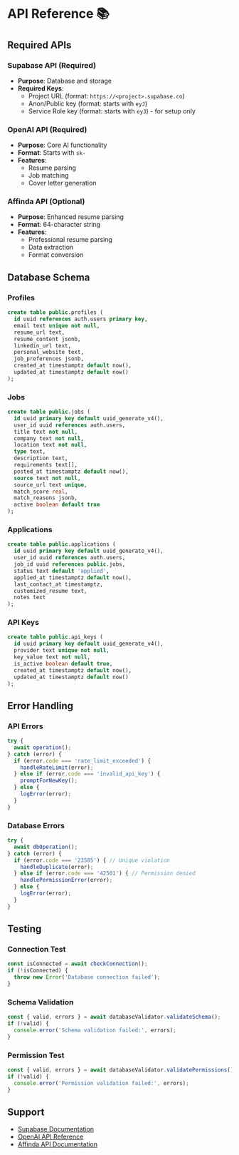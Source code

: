 # API Reference 📚

## Required APIs

### Supabase API (Required)
- **Purpose**: Database and storage
- **Required Keys**:
  - Project URL (format: `https://<project>.supabase.co`)
  - Anon/Public key (format: starts with `eyJ`)
  - Service Role key (format: starts with `eyJ`) - for setup only

### OpenAI API (Required)
- **Purpose**: Core AI functionality
- **Format**: Starts with `sk-`
- **Features**:
  - Resume parsing
  - Job matching
  - Cover letter generation

### Affinda API (Optional)
- **Purpose**: Enhanced resume parsing
- **Format**: 64-character string
- **Features**:
  - Professional resume parsing
  - Data extraction
  - Format conversion

## Database Schema

### Profiles
```sql
create table public.profiles (
  id uuid references auth.users primary key,
  email text unique not null,
  resume_url text,
  resume_content jsonb,
  linkedin_url text,
  personal_website text,
  job_preferences jsonb,
  created_at timestamptz default now(),
  updated_at timestamptz default now()
);
```

### Jobs
```sql
create table public.jobs (
  id uuid primary key default uuid_generate_v4(),
  user_id uuid references auth.users,
  title text not null,
  company text not null,
  location text not null,
  type text,
  description text,
  requirements text[],
  posted_at timestamptz default now(),
  source text not null,
  source_url text unique,
  match_score real,
  match_reasons jsonb,
  active boolean default true
);
```

### Applications
```sql
create table public.applications (
  id uuid primary key default uuid_generate_v4(),
  user_id uuid references auth.users,
  job_id uuid references public.jobs,
  status text default 'applied',
  applied_at timestamptz default now(),
  last_contact_at timestamptz,
  customized_resume text,
  notes text
);
```

### API Keys
```sql
create table public.api_keys (
  id uuid primary key default uuid_generate_v4(),
  provider text unique not null,
  key_value text not null,
  is_active boolean default true,
  created_at timestamptz default now(),
  updated_at timestamptz default now()
);
```

## Error Handling

### API Errors
```typescript
try {
  await operation();
} catch (error) {
  if (error.code === 'rate_limit_exceeded') {
    handleRateLimit(error);
  } else if (error.code === 'invalid_api_key') {
    promptForNewKey();
  } else {
    logError(error);
  }
}
```

### Database Errors
```typescript
try {
  await dbOperation();
} catch (error) {
  if (error.code === '23505') { // Unique violation
    handleDuplicate(error);
  } else if (error.code === '42501') { // Permission denied
    handlePermissionError(error);
  } else {
    logError(error);
  }
}
```

## Testing

### Connection Test
```typescript
const isConnected = await checkConnection();
if (!isConnected) {
  throw new Error('Database connection failed');
}
```

### Schema Validation
```typescript
const { valid, errors } = await databaseValidator.validateSchema();
if (!valid) {
  console.error('Schema validation failed:', errors);
}
```

### Permission Test
```typescript
const { valid, errors } = await databaseValidator.validatePermissions();
if (!valid) {
  console.error('Permission validation failed:', errors);
}
```

## Support

- [Supabase Documentation](https://supabase.com/docs)
- [OpenAI API Reference](https://platform.openai.com/docs/api-reference)
- [Affinda API Documentation](https://docs.affinda.com/reference)